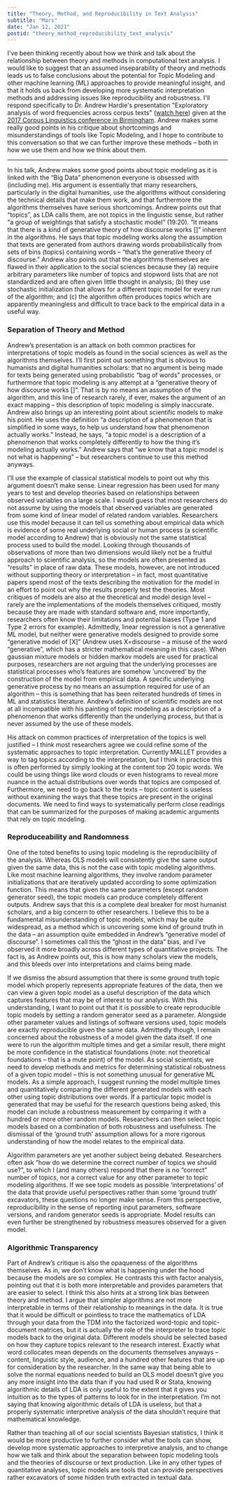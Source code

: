 ```yaml
---
title: "Theory, Method, and Reproducibility in Text Analysis"
subtitle: "Mars"
date: "Jan 12, 2021"
postid: "theory_method_reproducibility_text_analysis"
---
```

I've been thinking recently about how we think and talk about the relationship between theory and methods in computational text analysis. I would like to suggest that an assumed inseparability of theory and methods leads us to false conclusions about the potential for Topic Modeling and other machine learning (ML) approaches to provide meaningful insight, and that it holds us back from developing more systematic interpretation methods and addressing issues like reproducibility and robustness. I'll respond specifically to Dr. Andrew Hardie's presentation "Exploratory analysis of word frequencies across corpus texts" ([watch here](https://www.youtube.com/watch?v=ka4yDJLtSSc)) given at the [2017 Corpus Linguistics conference in Birmingham](https://www.birmingham.ac.uk/research/activity/corpus/events/2017/cl2017/index.aspx). Andrew makes some really good points in his critique about shortcomings and misunderstandings of tools like Topic Modeling, and I hope to contribute to this conversation so that we can further improve these methods – both in how we use them and how we think about them.

---

In his talk, Andrew makes some good points about topic modeling as it is linked with the “Big Data” phenomenon everyone is obsessed with (including me). His argument is essentially that many researchers, particularly in the digital humanities, use the algorithms without considering the technical details that make them work, and that furthermore the algorithms themselves have serious shortcomings. Andrew points out that “topics”, as LDA calls them, are not topics in the linguistic sense, but rather “a group of weightings that satisfy a stochastic model” (19:20). “It means that there is a kind of generative theory of how discourse works []” inherent in the algorithms. He says that topic modeling works along the assumption that texts are generated from authors drawing words probabilistically from sets of bins (topics) containing words – “that’s the generative theory of discourse.” Andrew also points out that the algorithms themselves are flawed in their application to the social sciences because they (a) require arbitrary parameters like number of topics and stopword lists that are not standardized and are often given little thought in analysis; (b) they use stochastic initialization that allows for a different topic model for every run of the algorithm; and (c) the algorithm often produces topics which are apparently meaningless and difficult to trace back to the empirical data in a useful way.

### Separation of Theory and Method

Andrew’s presentation is an attack on both common practices for interpretations of topic models as found in the social sciences as well as the algorithms themselves. I’ll first point out something that is obvious to humanists and digital humanities scholars: that no argument is being made for texts being generated using probabilistic “bag of words” processes, or furthermore that topic modeling is any attempt at a “generative theory of how discourse works []”. That is by no means an assumption of the algorithm, and this line of research rarely, if ever, makes the argument of an exact mapping – this description of topic modeling is simply inaccurate. Andrew also brings up an interesting point about scientific models to make his point. He uses the definition “a description of a phenomenon that is simplified in some ways, to help us understand how that phenomenon actually works.” Instead, he says, “a topic model is a description of a phenomenon that works completely differently to how the thing it’s modeling actually works.” Andrew says that “we know that a topic model is not what is happening” – but researchers continue to use this method anyways.

I’ll use the example of classical statistical models to point out why this argument doesn’t make sense. Linear regression has been used for many years to test and develop theories based on relationships between observed variables on a large scale. I would guess that most researchers do not assume by using the models that observed variables are generated from some kind of linear model of related random variables. Researchers use this model because it can tell us something about empirical data which is evidence of some real underlying social or human process (a scientific model according to Andrew) that is obviously not the same statistical process used to build the model. Looking through thousands of observations of more than two dimensions would likely not be a fruitful approach to scientific analysis, so the models are often presented as “results” in place of raw data. These models, however, are not introduced without supporting theory or interpretation – in fact, most quantitative papers spend most of the texts describing the motivation for the model in an effort to point out why the results properly test the theories. Most critiques of models are also at the theoretical and model design level – rarely are the implementations of the models themselves critiqued, mostly because they are made with standard software and, more importantly, researchers often know their limitations and potential biases (Type 1 and Type 2 errors for example). Admittedly, linear regression is not a generative ML model, but neither were generative models designed to provide some “generative model of [X]” (Andrew uses X=discourse – a misuse of the word “generative”, which has a stricter mathematical meaning in this case). When gaussian mixture models or hidden markov models are used for practical purposes, researchers are not arguing that the underlying processes are statistical processes who’s features are somehow ‘uncovered’ by the construction of the model from empirical data. A specific underlying generative process by no means an assumption required for use of an algorithm – this is something that has been reiterated hundreds of times in ML and statistics literature. Andrew’s definition of scientific models are not at all incompatible with his painting of topic modeling as a description of a phenomenon that works differently than the underlying process, but that is never assumed by the use of these models.

His attack on common practices of interpretation of the topics is well justified – I think most researchers agree we could refine some of the systematic approaches to topic interpretation. Currently MALLET provides a way to tag topics according to the interpretation, but I think in practice this is often performed by simply looking at the content top 20 topic words. We could be using things like word clouds or even histograms to reveal more nuance in the actual distributions over words that topics are composed of. Furthermore, we need to go back to the texts – topic content is useless without examining the ways that these topics are present in the original documents. We need to find ways to systematically perform close readings that can be summarized for the purposes of making academic arguments that rely on topic modeling.

### Reproduceability and Randomness

One of the toted benefits to using topic modeling is the reproducibility of the analysis. Whereas OLS models will consistently give the same output given the same data, this is not the case with topic modeling algorithms. Like most machine learning algorithms, they involve random parameter initializations that are iteratively updated according to some optimization function. This means that given the same parameters (except random generator seed), the topic models can produce completely different outputs. Andrew says that this is a complete deal breaker for most humanist scholars, and a big concern to other researchers. I believe this to be a fundamental misunderstanding of topic models, which may be quite widespread, as a method which is uncovering some kind of ground truth in the data – an assumption quite embedded in Andrew’s “generative model of discourse”. I sometimes call this the “ghost in the data” bias, and I’ve observed it more broadly across different types of quantitative projects. The fact is, as Andrew points out, this is how many scholars view the models, and this bleeds over into interpretations and claims being made.

If we dismiss the absurd assumption that there is some ground truth topic model which properly represents appropriate features of the data, then we can view a given topic model as a useful description of the data which captures features that may be of interest to our analysis. With this understanding, I want to point out that it is possible to create reproducible topic models by setting a random generator seed as a parameter. Alongside other parameter values and listings of software versions used, topic models are exactly reproducible given the same data. Admittedly though, I remain concerned about the robustness of a model given the data itself. If one were to run the algorithm multiple times and get a similar result, there might be more confidence in the statistical foundations (note: not theoretical foundations – that is a mute point) of the model. As social scientists, we need to develop methods and metrics for determining statistical robustness of a given topic model – this is not something unusual for generative ML models. As a simple approach, I suggest running the model multiple times and quantitatively comparing the different generated models with each other using topic distributions over words. If a particular topic model is generated that may be useful for the research questions being asked, this model can include a robustness measurement by comparing it with a hundred or more other random models. Researchers can then select topic models based on a combination of both robustness and usefulness. The dismissal of the ‘ground truth’ assumption allows for a more rigorous understanding of how the model relates to the empirical data.

Algorithm parameters are yet another subject being debated. Researchers often ask “how do we determine the correct number of topics we should use?”, to which I (and many others) respond that there is no “correct” number of topics, nor a correct value for any other parameter to topic modeling algorithms. If we see topic models as possible ‘interpretations’ of the data that provide useful perspectives rather than some ‘ground truth’ excavators, these questions no longer make sense. From this perspective, reproducibility in the sense of reporting input parameters, software versions, and random generator seeds is appropriate. Model results can even further be strengthened by robustness measures observed for a given model.

### Algorithmic Transparency

Part of Andrew’s critique is also the opaqueness of the algorithms themselves. As in, we don’t know what is happening under the hood because the models are so complex. He contrasts this with factor analysis, pointing out that it is both more interpretable and provides parameters that are easier to select. I think this also hints at a strong link bias between theory and method. I argue that simpler algorithms are not more interpretable in terms of their relationship to meanings in the data. It is true that it would be difficult or pointless to trace the mathematics of LDA through your data from the TDM into the factorized word-topic and topic-document matrices, but it is actually the role of the interpreter to trace topic models back to the original data. Different models should be selected based on how they capture topics relevant to the research interest. Exactly what word collocates mean depends on the documents themselves anyways – content, linguistic style, audience, and a hundred other features that are up for consideration by the researcher. In the same way that being able to solve the normal equations needed to build an OLS model doesn’t give you any more insight into the data than if you had used R or Stata, knowing algorithmic details of LDA is only useful to the extent that it gives you intuition as to the types of patterns to look for in the interpretation. I’m not saying that knowing algorithmic details of LDA is useless, but that a properly systematic interpretive analysis of the data shouldn’t require that mathematical knowledge.

Rather than teaching all of our social scientists Bayesian statistics, I think it would be more productive to further consider what the tools can show, develop more systematic approaches to interpretive analysis, and to change how we talk and think about the separation between topic modeling tools and the theories of discourse or text production. Like in any other types of quantitative analyses, topic models are tools that can provide perspectives rather excavators of some hidden truth extracted in textual data.










